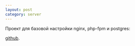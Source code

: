 ```yaml
---
layout: post
category: server
---
```


Проект для базовой настройки nginx, php-fpm и postgres:

[github](https://github.com/arduanov/docker-project).